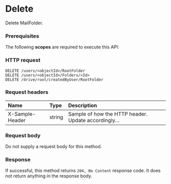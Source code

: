 # Delete

Delete MailFolder.
### Prerequisites
The following **scopes** are required to execute this API: 
### HTTP request
<!-- { "blockType": "ignored" } -->
```http
DELETE /users/<objectId>/RootFolder
DELETE /users/<objectId>/Folders/<Id>
DELETE /drive/root/createdByUser/RootFolder

```
### Request headers
| Name       | Type | Description|
|:---------------|:--------|:----------|
| X-Sample-Header  | string  | Sample of how the HTTP header. Update accordingly...|

### Request body
Do not supply a request body for this method.


### Response
If successful, this method returns `204, No Content` response code. It does not return anything in the response body.


<!-- uuid: 79e087e7-a114-42f0-98e3-230c0a7d23f2
2015-10-15 04:07:52 UTC -->
<!-- {
  "type": "#page.annotation",
  "description": "Delete",
  "keywords": "",
  "section": "documentation",
  "tocPath": ""
}-->